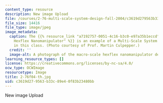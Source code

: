 ```yaml
---
content_type: resource
description: New image Upload
file: /courses/2-76-multi-scale-system-design-fall-2004/c3619d279563b33c89e40f83b23480bb_2-76f04-th.jpg
file_size: 14416
file_type: image/jpeg
image_metadata:
  caption: The {{% resource_link "a7192757-0051-4c16-b3c0-e97a35b1eccd" "Macro-Scale
    Hexflex Nanomanipulator" %}} is an example of a Multi-Scale System (MuSS) considered
    in this class. (Photo courtesy of Prof. Martin Culpepper.)
  credit: ''
  image-alt: A photograph of the macro-scale hexflex nanomanipulator device.
learning_resource_types: []
license: https://creativecommons.org/licenses/by-nc-sa/4.0/
ocw_type: OCWImage
resourcetype: Image
title: 2-76f04-th.jpg
uid: c3619d27-9563-b33c-89e4-0f83b23480bb
---
```

New image Upload